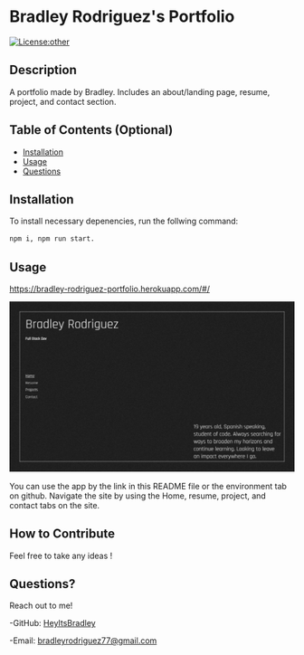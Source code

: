 # Bradley Rodriguez's Portfolio

[![License:other](https://img.shields.io/badge/License-other-blue.svg)](https://opensource.org/licenses/other)

## Description

A portfolio made by Bradley. Includes an about/landing page, resume, project, and contact section.

## Table of Contents (Optional)

- [Installation](#installation)
- [Usage](#usage)
- [Questions](#questions)

## Installation

To install necessary depenencies, run the follwing command:

```md
npm i, npm run start.
```

## Usage

https://bradley-rodriguez-portfolio.herokuapp.com/#/

![alt](./demo.png)

You can use the app by the link in this README file or the environment tab on github. Navigate the site by using the Home, resume, project, and contact tabs on the site.

## How to Contribute

Feel free to take any ideas !


## Questions?

Reach out to me!

-GitHub: [HeyItsBradley](https://github.com/HeyItsBradley)

-Email: bradleyrodriguez77@gmail.com
